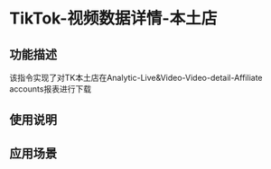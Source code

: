 # TikTok-视频数据详情-本土店



## 功能描述

该指令实现了对TK本土店在Analytic-Live&Video-Video-detail-Affiliate accounts报表进行下载

## 使用说明


## 应用场景
